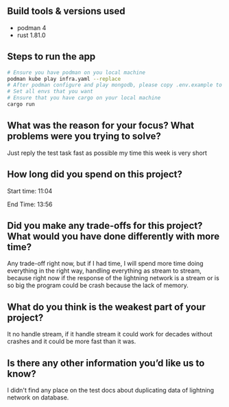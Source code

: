 ## Build tools & versions used
- podman 4
- rust 1.81.0

## Steps to run the app
```bash
# Ensure you have podman on you local machine
podman kube play infra.yaml --replace
# After podman configure and play mongodb, please copy .env.example to .env and save is as .env
# Set all envs that you want
# Ensure that you have cargo on your local machine
cargo run
```
## What was the reason for your focus? What problems were you trying to solve?
Just reply the test task fast as possible my time this week is very short

## How long did you spend on this project?

Start time: 11:04

End Time: 13:56

## Did you make any trade-offs for this project? What would you have done differently with more time?
Any trade-off right now, but if I had time, I will spend more time doing everything in the right way,
handling everything as stream to stream, because right now if the response of the lightning network is a
stream or is so big the program could be crash because the lack of memory.

## What do you think is the weakest part of your project?
It no handle stream, if it handle stream it could work for decades without crashes and it could be more fast than it was.

## Is there any other information you’d like us to know?
I didn't find any place on the test docs about duplicating data of lightning network on database.